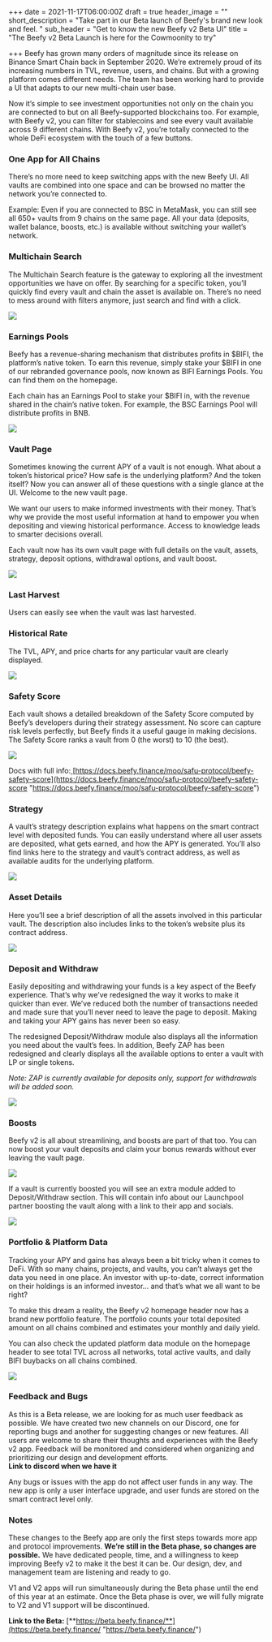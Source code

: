 +++
date = 2021-11-17T06:00:00Z
draft = true
header_image = ""
short_description = "Take part in our Beta launch of Beefy's brand new look and feel. "
sub_header = "Get to know the new Beefy v2 Beta UI"
title = "The Beefy v2 Beta Launch is here for the Cowmoonity to try"

+++
Beefy has grown many orders of magnitude since its release on Binance Smart Chain back in September 2020. We’re extremely proud of its increasing numbers in TVL, revenue, users, and chains. But with a growing platform comes different needs. The team has been working hard to provide a UI that adapts to our new multi-chain user base.

Now it’s simple to see investment opportunities not only on the chain you are connected to but on all Beefy-supported blockchains too. For example, with Beefy v2, you can filter for stablecoins and see every vault available across 9 different chains. With Beefy v2, you’re totally connected to the whole DeFi ecosystem with the touch of a few buttons.

### **One App for All Chains**

There’s no more need to keep switching apps with the new Beefy UI. All vaults are combined into one space and can be browsed no matter the network you’re connected to.

Example: Even if you are connected to BSC in MetaMask, you can still see all 650+ vaults from 9 chains on the same page. All your data (deposits, wallet balance, boosts, etc.) is available without switching your wallet’s network.

### **Multichain Search**

The Multichain Search feature is the gateway to exploring all the investment opportunities we have on offer. By searching for a specific token, you’ll quickly find every vault and chain the asset is available on. There’s no need to mess around with filters anymore, just search and find with a click.

![](/uploads/f1.png)

### **Earnings Pools**

Beefy has a revenue-sharing mechanism that distributes profits in $BIFI, the platform’s native token. To earn this revenue, simply stake your $BIFI in one of our rebranded governance pools, now known as BIFI Earnings Pools. You can find them on the homepage.

Each chain has an Earnings Pool to stake your $BIFI in, with the revenue shared in the chain’s native token. For example, the BSC Earnings Pool will distribute profits in BNB.

![](/uploads/f2.png)

### **Vault Page**

Sometimes knowing the current APY of a vault is not enough. What about a token’s historical price? How safe is the underlying platform? And the token itself? Now you can answer all of these questions with a single glance at the UI. Welcome to the new vault page.  
  
We want our users to make informed investments with their money. That’s why we provide the most useful information at hand to empower you when depositing and viewing historical performance. Access to knowledge leads to smarter decisions overall.

  
Each vault now has its own vault page with full details on the vault, assets, strategy, deposit options, withdrawal options, and vault boost.

![](/uploads/f3.png)

### **Last Harvest**

Users can easily see when the vault was last harvested.

### **Historical Rate**

The TVL, APY, and price charts for any particular vault are clearly displayed.

![](/uploads/f6.png)

### **Safety Score**

Each vault shows a detailed breakdown of the Safety Score computed by Beefy’s developers during their strategy assessment. No score can capture risk levels perfectly, but Beefy finds it a useful gauge in making decisions. The Safety Score ranks a vault from 0 (the worst) to 10 (the best).

![](/uploads/f5.png)

Docs with full info:[ ](https://docs.beefy.finance/moo/safu-protocol/beefy-safety-score)[https://docs.beefy.finance/moo/safu-protocol/beefy-safety-score](https://docs.beefy.finance/moo/safu-protocol/beefy-safety-score "https://docs.beefy.finance/moo/safu-protocol/beefy-safety-score")

### **Strategy**

A vault’s strategy description explains what happens on the smart contract level with deposited funds. You can easily understand where all user assets are deposited, what gets earned, and how the APY is generated. You’ll also find links here to the strategy and vault’s contract address, as well as available audits for the underlying platform.

![](/uploads/f7.png)

### **Asset Details**

Here you’ll see a brief description of all the assets involved in this particular vault. The description also includes links to the token’s website plus its contract address.

![](/uploads/f8.png)

### **Deposit and Withdraw**

Easily depositing and withdrawing your funds is a key aspect of the Beefy experience. That’s why we’ve redesigned the way it works to make it quicker than ever. We’ve reduced both the number of transactions needed and made sure that you’ll never need to leave the page to deposit. Making and taking your APY gains has never been so easy.

The redesigned Deposit/Withdraw module also displays all the information you need about the vault’s fees. In addition, Beefy ZAP has been redesigned and clearly displays all the available options to enter a vault with LP or single tokens.

_Note: ZAP is currently available for deposits only, support for withdrawals will be added soon._

![](/uploads/f9.png)

### **Boosts**

Beefy v2 is all about streamlining, and boosts are part of that too. You can now boost your vault deposits and claim your bonus rewards without ever leaving the vault page.

![](/uploads/f10.png)

If a vault is currently boosted you will see an extra module added to Deposit/Withdraw section. This will contain info about our Launchpool partner boosting the vault along with a link to their app and socials.

![](/uploads/f11.png)

### **Portfolio & Platform Data**

Tracking your APY and gains has always been a bit tricky when it comes to DeFi. With so many chains, projects, and vaults, you can’t always get the data you need in one place. An investor with up-to-date, correct information on their holdings is an informed investor… and that’s what we all want to be right?

To make this dream a reality, the Beefy v2 homepage header now has a brand new portfolio feature. The portfolio counts your total deposited amount on all chains combined and estimates your monthly and daily yield.

You can also check the updated platform data module on the homepage header to see total TVL across all networks, total active vaults, and daily BIFI buybacks on all chains combined.

![](/uploads/f4.png)

### **Feedback and Bugs**

As this is a Beta release, we are looking for as much user feedback as possible. We have created two new channels on our Discord, one for reporting bugs and another for suggesting changes or new features. All users are welcome to share their thoughts and experiences with the Beefy v2 app. Feedback will be monitored and considered when organizing and prioritizing our design and development efforts.  
**Link to discord when we have it**

Any bugs or issues with the app do not affect user funds in any way. The new app is only a user interface upgrade, and user funds are stored on the smart contract level only.

### **Notes**

These changes to the Beefy app are only the first steps towards more app and protocol improvements. **We’re still in the Beta phase, so changes are possible.** We have dedicated people, time, and a willingness to keep improving Beefy v2 to make it the best it can be. Our design, dev, and management team are listening and ready to go.

V1 and V2 apps will run simultaneously during the Beta phase until the end of this year at an estimate. Once the Beta phase is over, we will fully migrate to V2 and V1 support will be discontinued.

**Link to the Beta:** [**https://beta.beefy.finance/**](https://beta.beefy.finance/ "https://beta.beefy.finance/")
